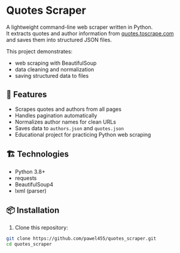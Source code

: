 # Quotes Scraper

A lightweight command-line web scraper written in Python.  
It extracts quotes and author information from [quotes.toscrape.com](http://quotes.toscrape.com)  
and saves them into structured JSON files.

This project demonstrates:
- web scraping with BeautifulSoup
- data cleaning and normalization
- saving structured data to files

## 🚀 Features

- Scrapes quotes and authors from all pages
- Handles pagination automatically
- Normalizes author names for clean URLs
- Saves data to `authors.json` and `quotes.json`
- Educational project for practicing Python web scraping

## 🏗️ Technologies

- Python 3.8+
- requests
- BeautifulSoup4
- lxml (parser)

## 📦 Installation

1. Clone this repository:

```bash
git clone https://github.com/pawel455/quotes_scraper.git
cd quotes_scraper
